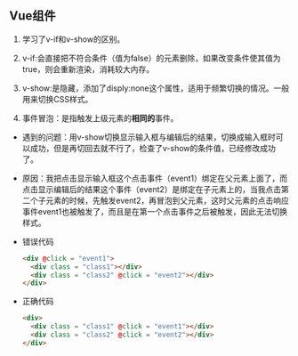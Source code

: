 ## Vue组件 ##
1. 学习了v-if和v-show的区别。

2. v-if:会直接把不符合条件（值为false）的元素删除，如果改变条件使其值为true，则会重新渲染，消耗较大内存。

3. v-show:是隐藏，添加了disply:none这个属性，适用于频繁切换的情况。一般用来切换CSS样式。

4. 事件冒泡：是指触发上级元素的**相同的**事件。

  - 遇到的问题：用v-show切换显示输入框与编辑后的结果，切换成输入框时可以成功，但是再切回去就不行了，检查了v-show的条件值，已经修改成功了。

  - 原因：我把点击显示输入框这个点击事件（event1）绑定在父元素上面了，而点击显示编辑后的结果这个事件（event2）是绑定在子元素上的，当我点击第二个子元素的时候，先触发event2，再冒泡到父元素，这时父元素的点击响应事件event1也被触发了，而且是在第一个点击事件之后被触发，因此无法切换样式。

  - 错误代码
    ```html
    <div @click = "event1">
      <div class = "class1"></div>
      <div class = "class2" @click = "event2"></div>
    </div>
    ```
  
  - 正确代码
    ```html
    <div>
      <div class = "class1" @click = "event1"></div>
      <div class = "class2" @click = "event2"></div>
    </div>
    ```
